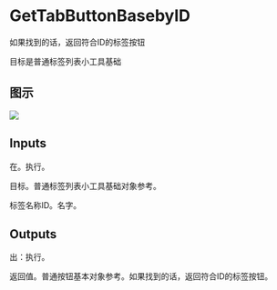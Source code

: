 # GetTabButtonBasebyID

如果找到的话，返回符合ID的标签按钮

目标是普通标签列表小工具基础

## 图示

![]($-20221218-21091164.png)

## Inputs

在。执行。

目标。普通标签列表小工具基础对象参考。

标签名称ID。名字。  

## Outputs

出：执行。

返回值。普通按钮基本对象参考。如果找到的话，返回符合ID的标签按钮。
